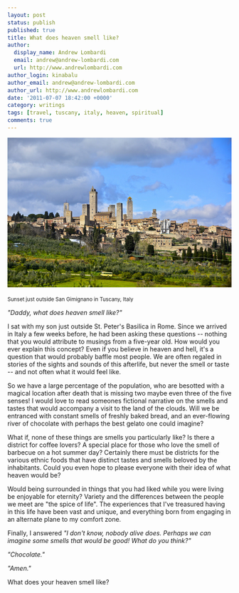 ```yaml
---
layout: post
status: publish
published: true
title: What does heaven smell like?
author:
  display_name: Andrew Lombardi
  email: andrew@andrew-lombardi.com
  url: http://www.andrewlombardi.com
author_login: kinabalu
author_email: andrew@andrew-lombardi.com
author_url: http://www.andrewlombardi.com
date: '2011-07-07 18:42:00 +0000'
category: writings
tags: [travel, tuscany, italy, heaven, spiritual]
comments: true
---
```


![beautiful sunset sky](/images/13402323774_cbe1f9a4a5_z.jpg)

<small>Sunset just outside San Gimignano in Tuscany, Italy</small>

*"Daddy, what does heaven smell like?"*

I sat with my son just outside St. Peter's Basilica
in Rome. Since we arrived in Italy a few weeks before, he had been
asking these questions -- nothing that you would attribute to musings
from a five-year old. How would you ever explain this concept? Even if
you believe in heaven and hell, it's a question that would probably
baffle most people. We are often regaled in stories of the sights and sounds of this afterlife, but never the smell or taste -- and not often what it would feel like.

<!--more-->

So we have a large percentage of the population, who are besotted with a
magical location after death that is missing two maybe even three of the
five senses! I would love to read someones fictional narrative on the
smells and tastes that would accompany a visit to the land of the
clouds. Will we be entranced with constant smells of freshly baked
bread, and an ever-flowing river of chocolate with perhaps the best
gelato one could imagine?

What if, none of these things are smells you particularly like? Is there
a district for coffee lovers? A special place for those who love the
smell of barbecue on a hot summer day? Certainly there must be districts
for the various ethnic foods that have distinct tastes and smells
beloved by the inhabitants. Could you even hope to please everyone with
their idea of what heaven would be?

Would being surrounded in things that you had liked while you were
living be enjoyable for eternity? Variety and the differences between
the people we meet are "the spice of life". The experiences that I've
treasured having in this life have been vast and unique, and everything
born from engaging in an alternate plane to my comfort zone.

Finally, I answered *"I don't know, nobody alive does. Perhaps we can
imagine some smells that would be good! What do you think?"*

*"Chocolate."*

*"Amen."*

What does your heaven smell like?
